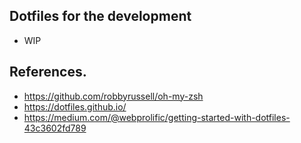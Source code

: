 ## Dotfiles for the development 
- WIP

## References.
- https://github.com/robbyrussell/oh-my-zsh
- https://dotfiles.github.io/
- https://medium.com/@webprolific/getting-started-with-dotfiles-43c3602fd789

